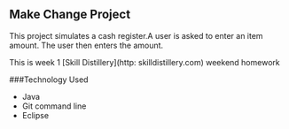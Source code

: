## Make Change Project


This project simulates a cash register.A user is asked to enter an item amount. The user then enters the amount.

This is week 1 [Skill Distillery](http: skilldistillery.com) weekend homework

###Technology Used
* Java
* Git command line
* Eclipse